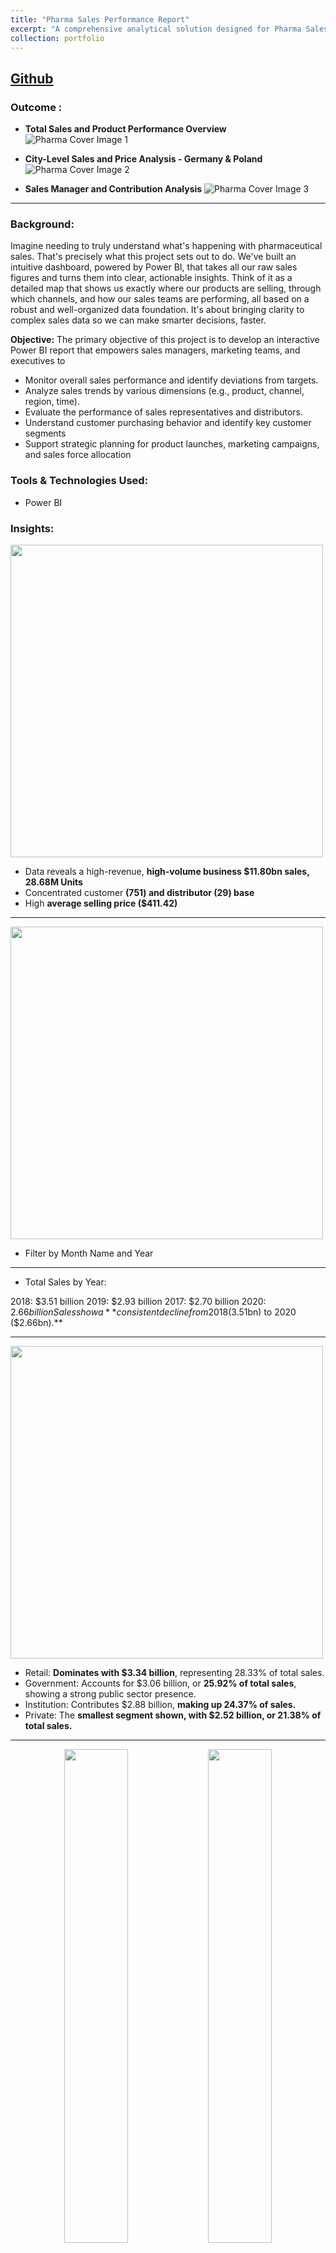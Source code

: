 ```yaml
---
title: "Pharma Sales Performance Report"
excerpt: "A comprehensive analytical solution designed for Pharma Sales Data. It's built on a robust star-schema data model that integrates sales transactions with key dimensions like product, channel, geography, and sales force. It utilizes Power BI to transform raw sales figures into actionable insights for strategic decision-making..<br/><img src='/images/PharmaCover.png'>"
collection: portfolio
---
```


## [Github](https://github.com/mlaryan/Toy-Sales-Analytics-Dashboard)


### Outcome :

- **Total Sales and Product Performance Overview**
  <img src="/images/PharmaCover1.png" alt="Pharma Cover Image 1">

- **City-Level Sales and Price Analysis - Germany & Poland**
  <img src="/images/PharmaCover2.png" alt="Pharma Cover Image 2">

- **Sales Manager and Contribution Analysis**
  <img src="/images/PharmaCover3.png" alt="Pharma Cover Image 3">

---

### Background:
Imagine needing to truly understand what's happening with pharmaceutical sales. That's precisely what this project sets out to do. We've built an intuitive dashboard, powered by Power BI, that takes all our raw sales figures and turns them into clear, actionable insights. Think of it as a detailed map that shows us exactly where our products are selling, through which channels, and how our sales teams are performing, all based on a robust and well-organized data foundation. It's about bringing clarity to complex sales data so we can make smarter decisions, faster.

**Objective:** The primary objective of this project is to develop an interactive Power BI report that empowers sales managers, marketing teams, and executives to

- Monitor overall sales performance and identify deviations from targets.
- Analyze sales trends by various dimensions (e.g., product, channel, region, time).
- Evaluate the performance of sales representatives and distributors.
- Understand customer purchasing behavior and identify key customer segments
- Support strategic planning for product launches, marketing campaigns, and sales force allocation

###  Tools & Technologies Used:
- Power BI

### Insights:

<img src="/images/PharmaKPI.png" width="500px">

- Data reveals a high-revenue, **high-volume business $11.80bn sales, 28.68M Units**
- Concentrated customer **(751) and distributor (29) base**
- High **average selling price ($411.42)**

----

<img src="/images/PharmaFilter.png" width="500px">

- Filter by Month Name and Year

---

- Total Sales by Year:

2018: $3.51 billion
2019: $2.93 billion
2017: $2.70 billion
2020: $2.66 billion
Sales show a **consistent decline from 2018 ($3.51bn) to 2020 ($2.66bn).**

---

<img src="/images/PharmaSubChannelPie.png" width="500px">

- Retail: **Dominates with $3.34 billion**, representing 28.33% of total sales.
- Government: Accounts for $3.06 billion, or **25.92% of total sales**, showing a strong public sector presence.
- Institution: Contributes $2.88 billion, **making up 24.37% of sales.**
- Private: The **smallest segment shown, with $2.52 billion, or 21.38% of total sales.**

---

<p align="center">
  <img src="/images/PharmaSalesProductName1.png" width="45%" />
  <img src="/images/PharmaSalesProductName2.png" width="45%" />
</p>

- Ionclotide leads with over **$150M in sales, followed by Tetratanyl (near $150M)** and **Sumanazole (around $125M)**. Many others also show strong performance, generally **between $75M-$100M.**
-  A separate group of products, including Ibruferon and Amphesirox, contribute significantly less, **mostly below $25M each.**

---

<img src="/images/PharmaProductClass.png" width="500px">

- **Above $2 Billion**: Analgesics, Antiseptics
- Between $1.5 Billion and $2 Billion: Mood Stabilizers, Antipyretics
- **Between $1 Billion and $1.5 Billion**: Antibiotics, 
- **Below $1 Billion**: Antimalarial

---

<img src="/images/PharmaChannel.png" width= "400px">

- Overall Trend: Both Hospital and Pharmacy channels show a general **decreasing trend in sales from 2018 to 2020.**
- From 2017 to 2019, both Hospital and Pharmacy channels experienced a **sales peak in 2018**, with Pharmacy consistently generating higher total sales.
- 2018: Hospital: Approximately **$1.7 billion**; Pharmacy: Approximately **$1.85 billion (highest sales for both channels)**
- 2020: Hospital: Approximately **$1.2 billion (lowest sales for Hospital)**; Pharmacy: Approximately **$1.4 billion (lowest sales for Pharmacy)**  

---

<img src="/images/Screenshot 2025-07-18 002103.png" width= "400px">

- Total Sales: $11.798 billion from **29 million units sold.**
- Sales Dominance: **Analgesics ($2.37B, 20.1%) and Antiseptics ($2.37B, 18.96%)** are the top two product classes by sales, collectively accounting for $4.74B (39.06%) of total sales.


**Insights from the matrix table:**
- Top Performers: Analgesics & Antiseptics drive ~40% of sales ($4.74B); maintain focus.
- High-Value Leverage: Antipiretics' high ASP ($464.72) makes it a prime candidate for volume growth.
- Targeted Growth: Consider boosting Government sales for **Antimalarial (highest ASP in class, $354.87).**
- High-Value Leverage: Antipiretics' **high ASP ($464.72)** makes it a prime candidate for volume growth.

<img src="/images/PharmaGeoTable.png" width= "400px">

- Butzbach dominates due to its exceptional combination of **high prices and high quantity.**
- Cities like Dortmund and Arnsberg need attention – low prices and volumes reduce their contribution.
- Several cities (e.g., Friedberg, Bottrop, Freising) show sustainable, mid-range performance — essential for long-term stability.

----

<p align="center">
  <img src="/images/PharmaMap1.png" width="45%" />
  <img src="/images/PharmaMap2.png" width="45%" />
</p>

- Regional Insights: Instantly spot **high-performing cities and clusters (like western Germany)** for both sales and pricing.
- Targeted Strategy: Identify underperforming  **(e.g., eastern regions) for market expansion or pricing optimization**
- City-Level Drilldowns: Hovering over cities like Warstein gives precise average price data — useful for localized decision-making.

---

  <img src="/images/PharmaCover3.png" alt="Pharma Cover Image 3" width= "1000px">

- Brittany Bold leads with **$3.63B in total sales** — the highest among all managers.
- Jimmy Grey tops the individual chart with **$985.97M in total sales under Alisha Cordwell.**
- Brittany Bold’s team moved **8.87M units,** leading in volume, despite slightly lower average prices.
- **Jimmy Grey with $429.96 per unit** – above the team and national average.
- Stella Given, Daniel Gates, and Jimmy Grey all have nearly equal team average sales (~$941M), **indicating strong team balance and leadership under Alisha.**
- James Goodwill’s team, **despite decent volume (6.30M units),** lags in **total revenue at $2.58B** due to a **lower average price ($409.55).**
- **Close Competition Between Teams**: Charlie: $2.82B, Alfa; $2.58B; Bravo: $2.75B

  